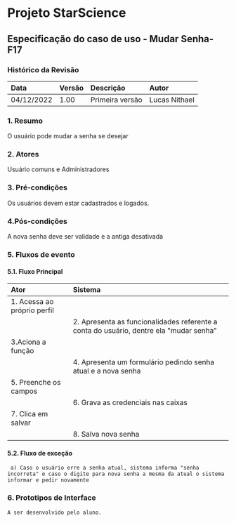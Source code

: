 ﻿
# **Projeto StarScience**

## Especificação do caso de uso - Mudar Senha- F17
### Histórico da Revisão 

|  Data  | Versão | Descrição | Autor |
|:-------|:-------|:----------|:------|
| 04/12/2022 | 1.00 | Primeira versão | Lucas Nithael |

### 1. Resumo 

O usuário pode mudar a senha se desejar

### 2. Atores 

Usuário comuns e Administradores

### 3. Pré-condições

Os usuários devem estar cadastrados e logados.

### 4.Pós-condições

A nova senha deve ser validade e a antiga desativada

### 5. Fluxos de evento

#### 5.1. Fluxo Principal 
|  Ator  | Sistema |
|:-------|:------- |
|1.  Acessa ao próprio perfil|
||2.  Apresenta as funcionalidades referente a conta do usuário, dentre ela "mudar senha”||
|3.Aciona a função||
||4.  Apresenta um formulário pedindo senha atual e a nova senha||
|5. Preenche os campos||
||6. Grava as credenciais nas caixas||
|7. Clica em salvar||
||8. Salva nova senha||


#### 5.2. Fluxo de exceção
     a) Caso o usuário erre a senha atual, sistema informa "senha incorreta" e caso o digite para nova senha a mesma da atual o sistema informar e pedir novamente          
        
### 6. Prototipos de Interface

`A ser desenvolvido pelo aluno.`
